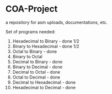 # COA-Project
a repository for  asm uploads, documentations, etc.

Set of programs needed: 
1. Hexadecimal to Binary - done 1/2
2. Binary to Hexadecimal - done 1/2
3. Octal to Binary - done
4. Binary to Octal
5. Decimal to Binary - done
6. Binary to Decimal - done
7. Decimal to Octal - done
8. Octal to Decimal - done
9. Decimal to Hexadecimal - done
10. Hexadecimal to Decimal - done

